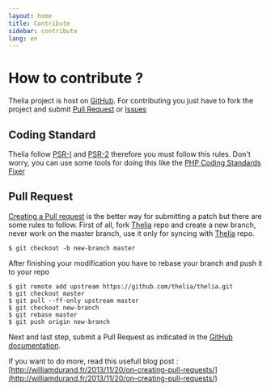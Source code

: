 ```yaml
---
layout: home
title: Contribute
sidebar: contribute
lang: en
---
```

<div class="page-header">
    <h1>How to contribute ?</h1>
</div>

Thelia project is host on [GitHub](https://github.com/thelia/thelia). For contributing you just have to fork the project
and submit [Pull Request](https://help.github.com/articles/using-pull-requests) or [Issues](https://github.com/thelia/thelia)

## Coding Standard

Thelia follow [PSR-I](http://www.php-fig.org/psr/psr-1/) and [PSR-2](http://www.php-fig.org/psr/psr-2/) therefore you
must follow this rules. Don't worry, you can use some tools for doing this like the
[PHP Coding Standards Fixer](http://cs.sensiolabs.org/)

## Pull Request

[Creating a Pull request](https://help.github.com/articles/creating-a-pull-request) is the better way for submitting a
patch but there are some rules to follow. First of all, fork [Thelia](https://github.com/thelia/thelia) repo and create
a new branch, never work on the master branch, use it only for syncing with [Thelia](https://github.com/thelia/thelia) repo.

```
$ git checkout -b new-branch master
```

After finishing your modification you have to rebase your branch and push it to your repo

```
$ git remote add upstream https://github.com/thelia/thelia.git
$ git checkout master
$ git pull --ff-only upstream master
$ git checkout new-branch
$ git rebase master
$ git push origin new-branch
```

Next and last step, submit a Pull Request as indicated in the [GitHub documentation](https://help.github.com/articles/creating-a-pull-request).

If you want to do more, read this usefull blog post : [http://williamdurand.fr/2013/11/20/on-creating-pull-requests/](http://williamdurand.fr/2013/11/20/on-creating-pull-requests/)
